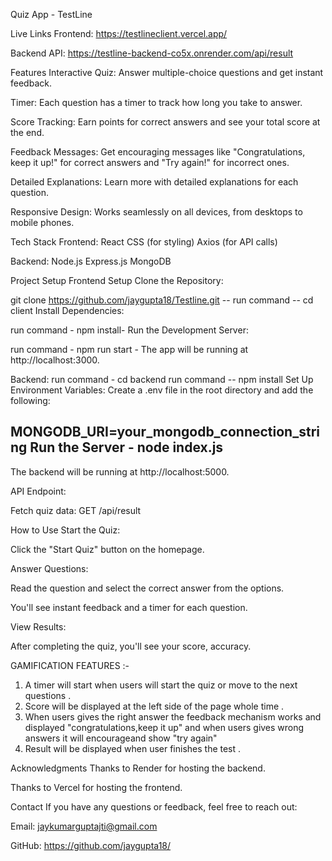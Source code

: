 Quiz App - TestLine

Live Links
Frontend: https://testlineclient.vercel.app/

Backend API: https://testline-backend-co5x.onrender.com/api/result

Features
Interactive Quiz: Answer multiple-choice questions and get instant feedback.

Timer: Each question has a timer to track how long you take to answer.

Score Tracking: Earn points for correct answers and see your total score at the end.

Feedback Messages: Get encouraging messages like "Congratulations, keep it up!" for correct answers and "Try again!" for incorrect ones.

Detailed Explanations: Learn more with detailed explanations for each question.

Responsive Design: Works seamlessly on all devices, from desktops to mobile phones.

Tech Stack
Frontend:
React
CSS (for styling)
Axios (for API calls)

Backend:
Node.js
Express.js
MongoDB 

Project Setup
Frontend Setup
Clone the Repository:

git clone https://github.com/jaygupta18/Testline.git --
run command -- cd client
Install Dependencies:

run command -  npm install-
Run the Development Server:

run command -  npm run start -
The app will be running at http://localhost:3000.

Backend:
run command - 
cd backend
run command --
npm install
Set Up Environment Variables: 
Create a .env file in the root directory and add the following:

MONGODB_URI=your_mongodb_connection_string
Run the Server -
node index.js
-
The backend will be running at http://localhost:5000.

API Endpoint:

Fetch quiz data: GET /api/result

How to Use
Start the Quiz:

Click the "Start Quiz" button on the homepage.

Answer Questions:

Read the question and select the correct answer from the options.

You'll see instant feedback and a timer for each question.

View Results:

After completing the quiz, you'll see your score, accuracy.


GAMIFICATION FEATURES :-
1) A timer will start when users will start the quiz or move to the next questions .
2) Score will be displayed at the left side of the page whole time .
3) When users gives the right answer the feedback mechanism works and displayed "congratulations,keep it up" and when users gives wrong answers it will encourageand  show "try again"
4) Result will be displayed when user finishes the test .



Acknowledgments
Thanks to Render for hosting the backend.

Thanks to Vercel for hosting the frontend.

Contact
If you have any questions or feedback, feel free to reach out:

Email: jaykumarguptajti@gmail.com

GitHub: https://github.com/jaygupta18/
